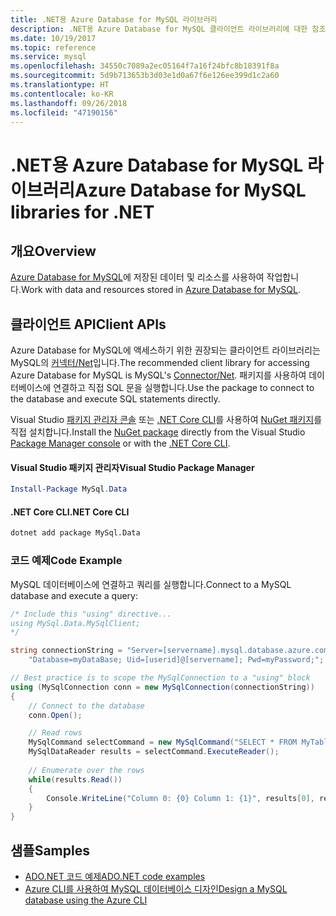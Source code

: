 ```yaml
---
title: .NET용 Azure Database for MySQL 라이브러리
description: .NET용 Azure Database for MySQL 클라이언트 라이브러리에 대한 참조 설명서
ms.date: 10/19/2017
ms.topic: reference
ms.service: mysql
ms.openlocfilehash: 34550c7089a2ec05164f7a16f24bfc8b18391f8a
ms.sourcegitcommit: 5d9b713653b3d03e1d0a67f6e126ee399d1c2a60
ms.translationtype: HT
ms.contentlocale: ko-KR
ms.lasthandoff: 09/26/2018
ms.locfileid: "47190156"
---
```

# <a name="azure-database-for-mysql-libraries-for-net"></a><span data-ttu-id="ef7ad-103">.NET용 Azure Database for MySQL 라이브러리</span><span class="sxs-lookup"><span data-stu-id="ef7ad-103">Azure Database for MySQL libraries for .NET</span></span>

## <a name="overview"></a><span data-ttu-id="ef7ad-104">개요</span><span class="sxs-lookup"><span data-stu-id="ef7ad-104">Overview</span></span>

<span data-ttu-id="ef7ad-105">[Azure Database for MySQL](/azure/mysql/overview)에 저장된 데이터 및 리소스를 사용하여 작업합니다.</span><span class="sxs-lookup"><span data-stu-id="ef7ad-105">Work with data and resources stored in [Azure Database for MySQL](/azure/mysql/overview).</span></span>

## <a name="client-apis"></a><span data-ttu-id="ef7ad-106">클라이언트 API</span><span class="sxs-lookup"><span data-stu-id="ef7ad-106">Client APIs</span></span>

<span data-ttu-id="ef7ad-107">Azure Database for MySQL에 액세스하기 위한 권장되는 클라이언트 라이브러리는 MySQL의 [커넥터/Net](https://dev.mysql.com/doc/connector-net/en)입니다.</span><span class="sxs-lookup"><span data-stu-id="ef7ad-107">The recommended client library for accessing Azure Database for MySQL is MySQL's [Connector/Net](https://dev.mysql.com/doc/connector-net/en).</span></span> <span data-ttu-id="ef7ad-108">패키지를 사용하여 데이터베이스에 연결하고 직접 SQL 문을 실행합니다.</span><span class="sxs-lookup"><span data-stu-id="ef7ad-108">Use the package to connect to the database and execute SQL statements directly.</span></span> 

<span data-ttu-id="ef7ad-109">Visual Studio [패키지 관리자 콘솔][PackageManager] 또는 [.NET Core CLI][DotNetCLI]를 사용하여 [NuGet 패키지](https://www.nuget.org/packages/MySql.Data)를 직접 설치합니다.</span><span class="sxs-lookup"><span data-stu-id="ef7ad-109">Install the [NuGet package](https://www.nuget.org/packages/MySql.Data) directly from the Visual Studio [Package Manager console][PackageManager] or with the [.NET Core CLI][DotNetCLI].</span></span>

#### <a name="visual-studio-package-manager"></a><span data-ttu-id="ef7ad-110">Visual Studio 패키지 관리자</span><span class="sxs-lookup"><span data-stu-id="ef7ad-110">Visual Studio Package Manager</span></span>

```powershell
Install-Package MySql.Data
```

#### <a name="net-core-cli"></a><span data-ttu-id="ef7ad-111">.NET Core CLI</span><span class="sxs-lookup"><span data-stu-id="ef7ad-111">.NET Core CLI</span></span>

```bash
dotnet add package MySql.Data
```

### <a name="code-example"></a><span data-ttu-id="ef7ad-112">코드 예제</span><span class="sxs-lookup"><span data-stu-id="ef7ad-112">Code Example</span></span>

<span data-ttu-id="ef7ad-113">MySQL 데이터베이스에 연결하고 쿼리를 실행합니다.</span><span class="sxs-lookup"><span data-stu-id="ef7ad-113">Connect to a MySQL database and execute a query:</span></span>

```csharp
/* Include this "using" directive...
using MySql.Data.MySqlClient;
*/

string connectionString = "Server=[servername].mysql.database.azure.com; " +
    "Database=myDataBase; Uid=[userid]@[servername]; Pwd=myPassword;";

// Best practice is to scope the MySqlConnection to a "using" block
using (MySqlConnection conn = new MySqlConnection(connectionString))
{
    // Connect to the database
    conn.Open();

    // Read rows
    MySqlCommand selectCommand = new MySqlCommand("SELECT * FROM MyTable", conn);
    MySqlDataReader results = selectCommand.ExecuteReader();
    
    // Enumerate over the rows
    while(results.Read())
    {
        Console.WriteLine("Column 0: {0} Column 1: {1}", results[0], results[1]);
    }
}
```

## <a name="samples"></a><span data-ttu-id="ef7ad-114">샘플</span><span class="sxs-lookup"><span data-stu-id="ef7ad-114">Samples</span></span>

- [<span data-ttu-id="ef7ad-115">ADO.NET 코드 예제</span><span class="sxs-lookup"><span data-stu-id="ef7ad-115">ADO.NET code examples</span></span>](/dotnet/framework/data/adonet/ado-net-code-examples)
- [<span data-ttu-id="ef7ad-116">Azure CLI를 사용하여 MySQL 데이터베이스 디자인</span><span class="sxs-lookup"><span data-stu-id="ef7ad-116">Design a MySQL database using the Azure CLI</span></span>](https://docs.microsoft.com/azure/mysql/tutorial-design-database-using-cli) 

[PackageManager]: https://docs.microsoft.com/nuget/tools/package-manager-console
[DotNetCLI]: https://docs.microsoft.com/dotnet/core/tools/dotnet-add-package
